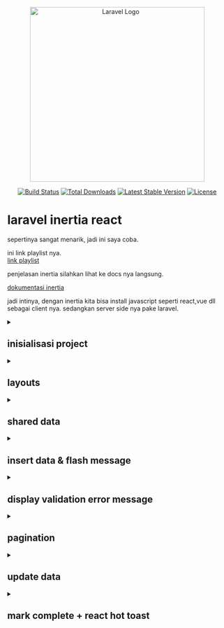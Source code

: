 <p align="center"><a href="https://laravel.com" target="_blank"><img src="https://raw.githubusercontent.com/laravel/art/master/logo-lockup/5%20SVG/2%20CMYK/1%20Full%20Color/laravel-logolockup-cmyk-red.svg" width="400" alt="Laravel Logo"></a></p>

<p align="center">
<a href="https://github.com/laravel/framework/actions"><img src="https://github.com/laravel/framework/workflows/tests/badge.svg" alt="Build Status"></a>
<a href="https://packagist.org/packages/laravel/framework"><img src="https://img.shields.io/packagist/dt/laravel/framework" alt="Total Downloads"></a>
<a href="https://packagist.org/packages/laravel/framework"><img src="https://img.shields.io/packagist/v/laravel/framework" alt="Latest Stable Version"></a>
<a href="https://packagist.org/packages/laravel/framework"><img src="https://img.shields.io/packagist/l/laravel/framework" alt="License"></a>
</p>

# laravel inertia react

sepertinya sangat menarik, jadi ini saya coba.<br>

ini link playlist nya.<br>
<a href="https://youtube.com/playlist?list=PLxzARwISlmzgO74VI9Yva7sxbUhJJ56yW&si=hkpyw_dB4bWBVIqt">link playlist</a><br>

penjelasan inertia silahkan lihat ke docs nya langsung.<br>

<a href="https://inertiajs.com/">dokumentasi inertia</a>

jadi intinya, dengan inertia kita bisa install javascript seperti react,vue dll sebagai client nya. sedangkan server side nya pake laravel.<br>

<details>
<summary><h2>inisialisasi project</h2></summary>

install laravel seperti biasa.<br>

```
laravel new laravel_inertia_react
```

selanjutnya install laravel breeze sebagai starter kit nya. <br>
<a href="https://laravel.com/docs/11.x/starter-kits#laravel-breeze-installation">breeze docs</a>

```
composer require laravel/breeze --dev
php artisan breeze:install
```

breeze stack nya pilih react.<br>
optional features pilih none.<br>
testing framework pilih 0(PHPUnit).<br>
<br>
selanjutnya setup .env nya atur database pake mysql dan buat database nya.<br>
lalu:<br>

```
php artisan migrate
```

jalankan project seperti biasa.<br>

```
php artisan serve
```

```
npm run dev
```

</details>

<details>
<summary><h2>layouts</h2></summary>

jadi disini coba buat layouts baru, dan layouts yang lama di hapus saja.<br>
lokasinya di resources/js/layouts/AdminLayout.jsx. <br>
<br>
selanjutnya buat controller yaitu TodoController. dan buat file views nya juga di resources/js/Pages/Todo.jsx. Route nya juga di buat, jangan lupa<br>

TodoController.php

```
public function index()
{
    // return ke halaman Todo.jsx, buat di route nya juga.
    return Inertia::render('Todo');
}
```

route nya<br>

```
Route::get('/todo', [TodoController::class, 'index'])->name('todo.index');
```

lalu ada penyesuaian juga di AdminLayout seperti react js pada umumnya, seperti component, props.<br>

ohiya, di AdminLayout untuk href nya seperti ini, pake Link yang di gunakan di react. <br>

```
<div className="flex gap-6 items-center justify-start">
  <Link
      href="dashboard"
      className={`${
          component == "Dashboard"
              ? "text-indigo-500"
              : ""
      }`}
  >
      Dashboard
  </Link>
  <Link
      href="todo"
      className={`${
          component == "Todo"
              ? "text-indigo-500"
              : ""
      }`}
  >
      Todo
  </Link>
</div>
```

</details>

<details>
<summary><h2>shared data</h2></summary>
jadi sebelumnya kan halaman login error karena kita sudah mengganti layout nya, sekarang perbaiki dulu.<br>
bikin file di layouts/GeneralLayout.jsx untuk mengganti GuesLayout bawaan dari breeze.<br>

```
import React from "react";
const GeneralLayout = ({ children }) => {
    return (
        <section className="min-h-screen flex flex-col justify-center items-center">
            {children}
        </section>
    );
};
export default GeneralLayout;

```

sehingga ada penyesuaian di Login.jsx dan Register.jsx, yang sebelumnya menggunakan GuestLayout sekarang diganti jadi menggunakan GeneralLayout.<br>
<br>
selanjutnya coba kita akan menampilkan nama user yang sedang login di pojok kanan atas, yang sebelumnya masih static. <br>
bagaimana caranya? <br>
jadi inertia memiliki file yang lokasi nya di app\Http\Middleware\HandleInertiaRequests.php. <br>
<br>
isinya seperti ini:<br>

```
public function share(Request $request): array
    {
        return [
            ...parent::share($request),
            'auth' => [
                'user' => $request->user(),
            ],
        ];
    }
```

disitu tertulis auth user. yang berarti user yang sedang login. <br>
kita bisa memanggilnya di AdminLayout.jsx.<br>

```
...
const { auth } = usePage().props;
...
return(
  ...
  <div>{auth.user.name}</div>
  ...
)
```

sehingga nanti akan muncul nama user yang sedang login.

</details>

<details>
<summary><h2>insert data & flash message</h2></summary>
oke kita akan coba insert data.<br>
bikin dulu model dan migration nya untuk tabel todo.<br>

```
php artisan make:model Todo -m
   INFO  Model [D:\Programming\Laravel\laravel-inertia-react\app\Models\Todo.php] created successfully.
   INFO  Migration [D:\Programming\Laravel\laravel-inertia-react\database\migrations/2025_01_02_085209_create_todos_table.php] created successfully.
```

lalu migrasi kan. <br>

```
$ php artisan migrate
   INFO  Running migrations.
  2025_01_02_085209_create_todos_table ...................................... 34.57ms DONE
```

ini untuk route nya. <br>
kita masukkan route todo nya ke dalam middleware, agar hanya orang yang sudah login yang bisa CRUD. <br>

```
Route::middleware('auth')->group(function () {
  ...
  Route::get('/todo', [TodoController::class, 'index'])->name('todo.index');
  Route::post('todo', [TodoController::class, 'store'])->name('todo.store');
});
```

lalu pergi ke Todo.jsx. <br>
kita bikin function untuk input form dan untuk store. <br>

```
const { data, setData, post } = useForm({
    name: "",
});

const storeTodo = (e) => {
    e.preventDefault();
    router.post("/todo", data, {
        onSuccess: () => {
            reset();
        },
    });
};
```

ini untuk form nya. <br>

```
<form onSubmit={storeTodo}>
    <div className="flex gap-4 items-center mb-6">
        <input
            type="text"
            placeholder="Enter todo here"
            className="px-4 py-2 rounded-md grow"
            onChange={(e) => setData("name", e.target.value)}
            value={data.name}/>
        <button
            type="submit"
            className="py-2 px-4 rounded-md bg-indigo-500 text-white">
            Save
        </button>
    </div>
</form>
```

di controller nya juga di buat untuk store nya. <br>

```
public function store(Request $request)
{
    $data = $request->validate([
        'name' => 'required',
        'is_completed' => 'boolean'
    ]);
    Todo::create($data);
    return back()->with('message', 'Todo berhasil ditambahkan');
}
```

coba kita bikin flashmessage nya. <br>
pergi ke HandleInertiaRequests.php. <br>
tambahkan untuk flash di bawah auth. <br>

```
public function share(Request $request): array
    {
        return [
            ...parent::share($request),
            'auth' => [
                'user' => $request->user(),
            ],
            'flash' => [
                'message' => fn() => $request->session()->get('message'),
            ]
        ];
    }
```

di Todo.jsx panggil flashmessage nya. <br>
usePage() itu dari inertia nya. <br>

```
const { flash } = usePage().props;
...
...
return(
    ...
    {flash.message && (
        <div className="py-2 px-4 rounded-md bg-green-300 text-center mb-6">
            {flash.message}
        </div>
    )}
    ...
)
```

</details>

<details>
<summary><h2>display validation error message</h2></summary>

kita coba menampilkan validasi saat input kosong atau kurang dari 3 karakter. <br>
bikin di controller nya dulu. <br>

```
public function store(Request $request)
    {
        $data = $request->validate(
            [
                'name' => 'required | min:3',
                'is_completed' => 'boolean'
            ],
            [
                'name.required' => 'Nama todo harus diisi',
                'name.min' => 'Nama todo minimal 3 karakter bro'
            ]
        );
        Todo::create($data);
        return back()->with('message', 'Todo berhasil ditambahkan');
    }
```

ini di Todo.jsx. <br>

```
...
const { flash, errors } = usePage().props;
...
return(
    ...
    {errors.name && (
        <p className="text-red-700 text-sm mt-2">
            {errors.name}
        </p>
    )}
    ...
)
```

selanjutnya kita coba install react icon, lihat saja di dokumentasi nya. <br>
<a href="https://react-icons.github.io/react-icons/">link dokumentasi react icons</a> <br>
<br>
lalu tambahkan juga pagination pake tailwindcss flowbite. ini dokumentasinya. <br>
<a href="https://flowbite.com/docs/components/pagination/">link dokumentasi pagination</a> <br>

bikin komponen baru di Components/Pagination.jsx. <br>
lalu panggil di Todo.jsx. <br>

</details>

<details>
<summary><h2>pagination</h2></summary>

di controller kita buat seperti ini, untuk menampilkan pagination. <br>

```
public function index()
    {
        // return ke halaman Todo.jsx, buat di route nya juga.
        return Inertia::render('Todo', [
            'todos' => Todo::latest()->paginate(2)
        ]);
    }
```

di Todo.jsx kita panggil pagination nya dan mengirimkan props todos. <br>

```
<div className="mt-8 flex justify-end items-center">
    <Pagination todos={todos} />
</div>
```

ini di Pagination.jsx. <br>

```
...
const Pagination = ({ todos }) => {
    const links = todos.links;
    const currentPage = todos.current_page;
    const lastPage = todos.last_page;
    ...
    return(
        ...
        {links.map((link, i) => {
            return (
                <li key={i}>
                    <Link
                        href={link.url}
                        className={`flex items-center justify-center px-4 h-10 leading-tight  bg-slate-900 hover:bg-slate-600 hover:text-gray-900 ${
                            link.active
                                ? "bg-slate-500 text-gray-900 border-slate-500"
                                : "bg-slate-900 text-gray-500 border-slate-900"
                        }
                        ${i == 0 && "rounded-s-md"} ${
                            i == links.length - 1 && "rounded-e-md"
                        }
                        ${i == 0 && currentPage == 1 && "hidden"}
                        ${
                            currentPage == lastPage &&
                            i == links.length - 1 &&
                            "hidden"
                        }`}
                    >
                        <div
                            dangerouslySetInnerHTML={{
                                __html: link.label,
                            }}
                        />
                    </Link>
                </li>
            );
        })}
        ...
    )
```

</details>

<details>
<summary><h2>update data</h2></summary>

buat file baru Edit.jsx. <br>
lalu bikin route juga. <br>

```
Route::get('/todo/edit/{todo}', [TodoController::class, 'edit'])->name('todo.edit');
Route::patch('/todo/edit/{todo}', [TodoController::class, 'update'])->name('todo.update');
```

ini controller nya. <br>

```
public function edit(Todo $todo)
    {
        return Inertia::render('Edit', [
            'todo' => $todo,
        ]);
    }

public function update(Request $request, Todo $todo)
    {
        $data = $request->validate([
            'name' => 'required | min:3',
        ]);
        $todo->update($data);
        return redirect(route('todo.index'))->with('message', 'Todo berhasil diubah');
    }
```

di Todo.jsx pada tombol edit kita arahkan ke Edit.jsx. <br>

```
<Link href={`todo/edit/${todo.id}`}>
    <BsPencilSquare size={20} />
</Link>{" "}
```

di Edit.jsx lihat saja kode untuk proses edit nya. <br>

</details>

<details>
<summary><h2>mark complete + react hot toast</h2></summary>
jadi nanti toastnya bisa di check dan di uncheck. <br>
kita buat onClick dulu di Todo.jsx. <br>

```
{todo.is_complete ? (
    <FaRegCircleXmark
        className="cursor-pointer text-red-600"
        size={20}
        onClick={() =>
            handleComplete(
                todo.id,
                todo.name,
                todo.is_complete
            )
        }
    />
) : (
    <FaRegCircleCheck
        className="cursor-pointer"
        size={20}
        onClick={() =>
            handleComplete(
                todo.id,
                todo.name,
                todo.is_complete
            )
        }
    />
)}
```

dan bikin function handleComplete di Todo.jsx juga. <br>

```
const handleComplete = (id, name, isComplete) => {
    let title = document.getElementById(id);
    title.innerText = "Processing...";
    router.patch(
        `/todo/edit-complete/${id}`,
        {
            is_complete: !isComplete,
        },
        {
            onSuccess: () => {
                title.innerText = name;
            },
        }
    );
};
```

tambahkan routenya. <br>

```
Route::patch('/todo/edit-complete/{todo}', [TodoController::class, 'updateComplete'])->name('todo.updateComplete');
```

di controller nya seperti ini. <br>

```
public function updateComplete(Request $request, Todo $todo)
    {
        $data = $request->validate([
            'is_complete' => 'boolean',
        ]);
        $todo->update($data);
        return back()->with('message', 'Todo berhasil diubah');
    }
```

selanjutnya kita akan mengganti flashmessage dengan toast. <br>
kita pake <a href="https://react-hot-toast.com/">react hot toast"></a> <br>
install dulu pake npm. baca dokumentasi. <br>
<br>
lalu ini di AdminLayout.jsx. <br>

```
import { Toaster } from "react-hot-toast";
...
<div>
    <Toaster />
</div>
```

lalu ini juga di Todo.jsx. <br>

```
import toast from "react-hot-toast";
...
useEffect(() => {
    flash.message && toast.success(flash.message);
}, [flash]);
```

</details>
